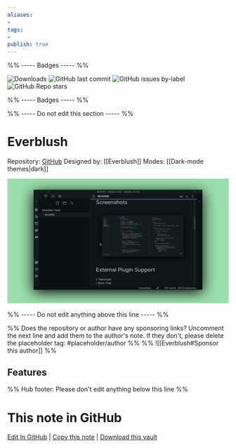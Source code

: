 ```yaml
---
aliases:
- 
tags: 
- 
publish: true
---
```


%% ----- Badges ----- %%

![Downloads](https://img.shields.io/badge/downloads-4264-573E7A?style=for-the-badge&logo=)
![GitHub last commit](https://img.shields.io/github/last-commit/Everblush/Obsidian?color=573E7A&label=last%20update&logo=github&style=for-the-badge)
![GitHub issues by-label](https://img.shields.io/github/issues/Everblush/Obsidian/help%20wanted?color=573E7A&logo=github&style=for-the-badge) 
![GitHub Repo stars](https://img.shields.io/github/stars/Everblush/Obsidian?color=573E7A&logo=github&style=for-the-badge)

%% ----- Badges ----- %%

%% ----- Do not edit this section ----- %%

# Everblush

Repository: [GitHub](https://github.com/Everblush/Obsidian)
Designed by: [[Everblush]]
Modes: [[Dark-mode themes|dark]]



![screenshot](https://github.com/Everblush/Obsidian/raw/HEAD/preview.png)

%% ----- Do not edit anything above this line ----- %% 

%% Does the repository or author have any sponsoring links? Uncomment the next line and add them to the author's note. If they don't, please delete the placeholder tag: #placeholder/author %%
%% ![[Everblush#Sponsor this author]] %%


## Features



%% Hub footer: Please don't edit anything below this line %%

# This note in GitHub

<span class="git-footer">[Edit In GitHub](https://github.dev/obsidian-community/obsidian-hub/blob/main/02%20-%20Community%20Expansions/02.05%20All%20Community%20Expansions/Themes/Everblush.md "git-hub-edit-note") | [Copy this note](https://raw.githubusercontent.com/obsidian-community/obsidian-hub/main/02%20-%20Community%20Expansions/02.05%20All%20Community%20Expansions/Themes/Everblush.md "git-hub-copy-note") | [Download this vault](https://github.com/obsidian-community/obsidian-hub/archive/refs/heads/main.zip "git-hub-download-vault") </span>
